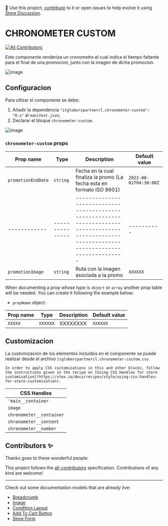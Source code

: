 📢 Use this project, [contribute](https://github.com/{OrganizationName}/{AppName}) to it or open issues to help evolve it using [Store Discussion](https://github.com/vtex-apps/store-discussion).

# CHRONOMETER CUSTOM

<!-- DOCS-IGNORE:start -->
<!-- ALL-CONTRIBUTORS-BADGE:START - Do not remove or modify this section -->
[![All Contributors](https://img.shields.io/badge/all_contributors-0-orange.svg?style=flat-square)](#contributors-)
<!-- ALL-CONTRIBUTORS-BADGE:END -->
<!-- DOCS-IGNORE:end -->

Este componente renderiza un cronometro el cual  indica el tiempo faltante para el final  de una promocion, junto con la imagen de dicha promocion.

![image](https://user-images.githubusercontent.com/62782975/173937732-ef99afde-c553-4895-b1ac-c113867522b4.png)

 

## Configuracion

Para utlizar el componente se debe:

1. Añadir la dependencia `"itgloberspartnercl.chronometer-custom": "0.x"` al `manifest.json`;
2. Declarar el bloque `chronometer-custom`.

![image](https://user-images.githubusercontent.com/62782975/173939381-c784afa6-1d7b-48bc-9d49-2ee17247e783.png)


### `chronometer-custom` props

| Prop name    | Type            | Description    | Default value                                                                                                                               |
| ------------ | --------------- | --------------------------------------------------------------------------------------------------------------------------------------------- | ---------- | 
| `promotionEndDate`      | `string`       | Fecha en la cual finaliza la promo (La fecha esta en formato ISO 8601)| `2022-08-01T04:30:00Z`        |
| ------------ | --------------- | --------------------------------------------------------------------------------------------------------------------------------------------- | ---------- | 
| `promotionImage`      | `string`       |Ruta con la imagen asociada a la promo| `XXXXXX`        |


When documenting a prop whose type is `object` or `array` another prop table will be needed. You can create it following the example below:

- `propName` object:

| Prop name    | Type            | Description    | Default value                                                                                                                               |
| ------------ | --------------- | --------------------------------------------------------------------------------------------------------------------------------------------- | ---------- | 
| `XXXXX`      | `XXXXXX`       | XXXXXXXX         | `XXXXXX`        |



## Customizacion

La customizacion de los elementos incluidos en el componente se puede realizar desde el archivo `itgloberspartnercl.chronometer-custom.css`

`In order to apply CSS customizations in this and other blocks, follow the instructions given in the recipe on [Using CSS Handles for store customization](https://vtex.io/docs/recipes/style/using-css-handles-for-store-customization).`


| CSS Handles |
| ----------- | 
| `'main__container` | 
| `image` | 
| `chronometer__container` | 
| `chronometer__content` | 
| `chronometer__number` |



<!-- DOCS-IGNORE:start -->

## Contributors ✨

Thanks goes to these wonderful people:

<!-- ALL-CONTRIBUTORS-LIST:START - Do not remove or modify this section -->
<!-- prettier-ignore-start -->
<!-- markdownlint-disable -->
<!-- markdownlint-enable -->
<!-- prettier-ignore-end -->
<!-- ALL-CONTRIBUTORS-LIST:END -->

This project follows the [all-contributors](https://github.com/all-contributors/all-contributors) specification. Contributions of any kind are welcome!

<!-- DOCS-IGNORE:end -->

---- 

Check out some documentation models that are already live: 
- [Breadcrumb](https://github.com/vtex-apps/breadcrumb)
- [Image](https://vtex.io/docs/components/general/vtex.store-components/image)
- [Condition Layout](https://vtex.io/docs/components/all/vtex.condition-layout@1.1.6/)
- [Add To Cart Button](https://vtex.io/docs/components/content-blocks/vtex.add-to-cart-button@0.9.0/)
- [Store Form](https://vtex.io/docs/components/all/vtex.store-form@0.3.4/)
